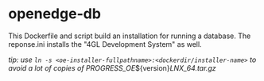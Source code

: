 # openedge-db
This Dockerfile and script build an installation for running a database.
The reponse.ini installs the "4GL Development System" as well. 

_tip: use `ln -s <oe-installer-fullpathname>:<dockerdir/installer-name>` to avoid a lot of copies of PROGRESS_OE_${version}_LNX_64.tar.gz_
